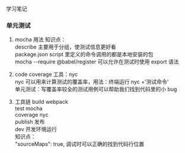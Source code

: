 学习笔记
### 单元测试
1. mocha 用法
知识点：    
describe 主要用于分组，使测试信息更好看     
package.json script 里定义的命令调用的都是本地安装的包      
mocha --require @babel/register 可以允许在测试时使用 export 语法     

2. code coverage
工具：nyc    
nyc 可以用来计算测试的覆盖率，用法：终端运行 nyc +'测试命令'    
单元测试：写覆盖率较全的测试用例可以帮助我们找到代码里的小 bug   
3. 工具链
build webpack   
test mocha   
coverage nyc   
publish 发布   
dev 开发环境运行    
知识点：   
"sourceMaps": true, 调试时可以正确的找到代码行位置


